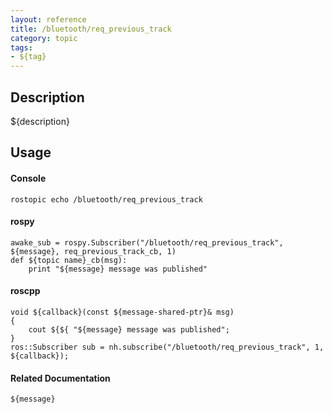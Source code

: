 ```yaml
---
layout: reference
title: /bluetooth/req_previous_track
category: topic
tags: 
- ${tag}
---
```


## Description
${description}

## Usage
#### Console
```
rostopic echo /bluetooth/req_previous_track
```

#### rospy
```
awake_sub = rospy.Subscriber("/bluetooth/req_previous_track", ${message}, req_previous_track_cb, 1)
def ${topic name}_cb(msg):
    print "${message} message was published"
```

#### roscpp
```
void ${callback}(const ${message-shared-ptr}& msg)
{
    cout ${${ "${message} message was published";
}
ros::Subscriber sub = nh.subscribe("/bluetooth/req_previous_track", 1, ${callback});
```

#### Related Documentation
``${message}``  
